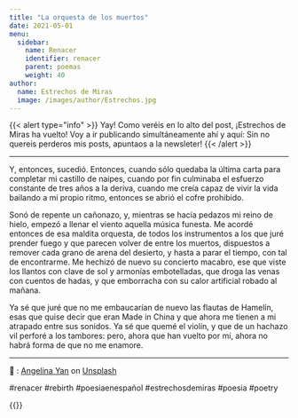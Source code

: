 ```yaml
---
title: "La orquesta de los muertos"
date: 2021-05-01
menu:
  sidebar:
    name: Renacer
    identifier: renacer
    parent: poemas
    weight: 40
author:
  name: Estrechos de Miras
  image: /images/author/Estrechos.jpg
---
```


{{< alert type="info" >}} Yay! Como veréis en lo alto del post, ¡Estrechos de Miras ha vuelto! Voy a ir publicando simultáneamente ahí y aquí: Sin no quereis perderos mis posts, apuntaos a la newsleter! {{< /alert >}}

---

Y, entonces, sucedió. Entonces, cuando sólo quedaba la última carta para completar mi castillo de naipes, cuando por fin culminaba el esfuerzo constante de tres años a la deriva, cuando me creía capaz de vivir la vida bailando a mi propio ritmo, entonces se abrió el cofre prohibido.

Sonó de repente un cañonazo, y, mientras se hacía pedazos mi reino de hielo, empezó a llenar el viento aquella música funesta. Me acordé entonces de esa maldita orquesta, de todos los instrumentos a los que juré prender fuego y que parecen volver de entre los muertos, dispuestos a remover cada grano de arena del desierto, y hasta a parar el tiempo, con tal de encontrarme. Me hechizó de nuevo su concierto macabro, ese que viste los llantos con clave de sol y armonías embotelladas, que droga las venas con cuentos de hadas, y que emborracha con su calor artificial robado al mañana.

Ya sé que juré que no me embaucarían de nuevo las flautas de Hamelín, esas que quise decir que eran Made in China y que ahora me tienen a mi atrapado entre sus sonidos. Ya sé que quemé el violín, y que de un hachazo vil perforé a los tambores: pero, ahora que han vuelto por mí, ahora no habrá forma de que no me enamore. 

---

📸 : [Angelina Yan](https://unsplash.com/@kukaka) on [Unsplash](https://unsplash.com/photos/RcL3RwHqOLw)

#renacer #rebirth #poesiaenespañol #estrechosdemiras #poesia #poetry

{{<mastobutton>}}
